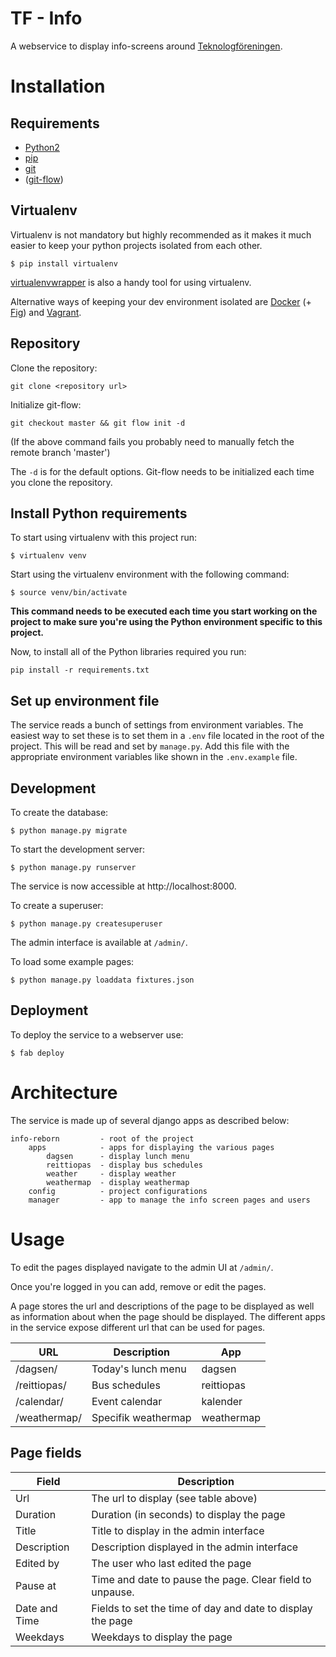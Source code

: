 # TF - Info
A webservice to display info-screens around [Teknologföreningen](http://www.teknologforeningen.fi).

# Installation

## Requirements

* [Python2](https://www.python.org/downloads/)
* [pip](http://www.pip-installer.org/)
* [git](http://git-scm.com/)
* ([git-flow](https://github.com/nvie/gitflow))

## Virtualenv

Virtualenv is not mandatory but highly recommended as it makes it much easier to keep your python projects isolated from each other.

    $ pip install virtualenv

[virtualenvwrapper](http://virtualenvwrapper.readthedocs.org/en/latest/) is also a handy tool for using virtualenv.

Alternative ways of keeping your dev environment isolated are [Docker](https://www.docker.com/) (+ [Fig](http://www.fig.sh/)) and [Vagrant](https://www.vagrantup.com/).

## Repository

Clone the repository:

    git clone <repository url>

Initialize git-flow:

    git checkout master && git flow init -d

(If the above command fails you probably need to manually fetch the remote branch 'master')

The `-d` is for the default options. Git-flow needs to be initialized each time you clone the repository.

## Install Python requirements

To start using virtualenv with this project run:

    $ virtualenv venv

Start using the virtualenv environment with the following command:

    $ source venv/bin/activate

**This command needs to be executed each time you start working on the project to make sure you're using the Python environment specific to this project.**

Now, to install all of the Python libraries required you run:

    pip install -r requirements.txt

## Set up environment file

The service reads a bunch of settings from environment variables. The easiest way to set these is to set them in a `.env` file located in the root of the project. This will be read and set by `manage.py`. Add this file with the appropriate environment variables like shown in the `.env.example` file.

## Development

To create the database:

    $ python manage.py migrate

To start the development server:

    $ python manage.py runserver

The service is now accessible at http://localhost:8000.

To create a superuser:

    $ python manage.py createsuperuser

The admin interface is available at `/admin/`.

To load some example pages:

    $ python manage.py loaddata fixtures.json


## Deployment

To deploy the service to a webserver use:

    $ fab deploy

# Architecture

The service is made up of several django apps as described below:

```
info-reborn         - root of the project
    apps            - apps for displaying the various pages
        dagsen      - display lunch menu
        reittiopas  - display bus schedules
        weather     - display weather
        weathermap  - display weathermap
    config          - project configurations
    manager         - app to manage the info screen pages and users
```

# Usage

To edit the pages displayed navigate to the admin UI at `/admin/`.

Once you're logged in you can add, remove or edit the pages.

A page stores the url and descriptions of the page to be displayed as well as information about when the page should be displayed. The different apps in the service expose different url that can be used for pages.

|URL         |Description          |App       |
|------------|---------------------|----------|
|/dagsen/    |Today's lunch menu   |dagsen    |
|/reittiopas/|Bus schedules        |reittiopas|
|/calendar/  |Event calendar       |kalender  |
|/weathermap/|Specifik weathermap  |weathermap|

## Page fields

|Field          |Description                                               |
|---------------|----------------------------------------------------------|
|Url            |The url to display (see table above)                      |
|Duration       |Duration (in seconds) to display the page                 |
|Title          |Title to display in the admin interface                   |
|Description    |Description displayed in the admin interface              |
|Edited by      |The user who last edited the page                         |
|Pause at       |Time and date to pause the page. Clear field to unpause.  |
|Date and Time  |Fields to set the time of day and date to display the page|
|Weekdays       |Weekdays to display the page                              |

